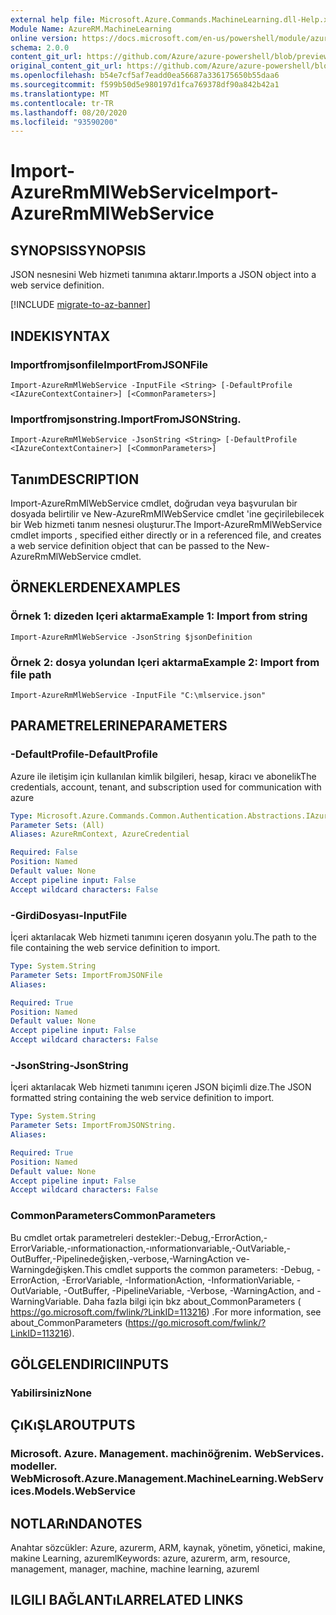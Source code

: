 ```yaml
---
external help file: Microsoft.Azure.Commands.MachineLearning.dll-Help.xml
Module Name: AzureRM.MachineLearning
online version: https://docs.microsoft.com/en-us/powershell/module/azurerm.machinelearning/import-azurermmlwebservice
schema: 2.0.0
content_git_url: https://github.com/Azure/azure-powershell/blob/preview/src/ResourceManager/MachineLearning/Commands.MachineLearning/help/Import-AzureRmMlWebService.md
original_content_git_url: https://github.com/Azure/azure-powershell/blob/preview/src/ResourceManager/MachineLearning/Commands.MachineLearning/help/Import-AzureRmMlWebService.md
ms.openlocfilehash: b54e7cf5af7eadd0ea56687a336175650b55daa6
ms.sourcegitcommit: f599b50d5e980197d1fca769378df90a842b42a1
ms.translationtype: MT
ms.contentlocale: tr-TR
ms.lasthandoff: 08/20/2020
ms.locfileid: "93590200"
---
```

# <span data-ttu-id="27366-101">Import-AzureRmMlWebService</span><span class="sxs-lookup"><span data-stu-id="27366-101">Import-AzureRmMlWebService</span></span>

## <span data-ttu-id="27366-102">SYNOPSIS</span><span class="sxs-lookup"><span data-stu-id="27366-102">SYNOPSIS</span></span>
<span data-ttu-id="27366-103">JSON nesnesini Web hizmeti tanımına aktarır.</span><span class="sxs-lookup"><span data-stu-id="27366-103">Imports a JSON object into a web service definition.</span></span>

[!INCLUDE [migrate-to-az-banner](../../includes/migrate-to-az-banner.md)]

## <span data-ttu-id="27366-104">INDEKI</span><span class="sxs-lookup"><span data-stu-id="27366-104">SYNTAX</span></span>

### <span data-ttu-id="27366-105">Importfromjsonfile</span><span class="sxs-lookup"><span data-stu-id="27366-105">ImportFromJSONFile</span></span>
```
Import-AzureRmMlWebService -InputFile <String> [-DefaultProfile <IAzureContextContainer>] [<CommonParameters>]
```

### <span data-ttu-id="27366-106">Importfromjsonstring.</span><span class="sxs-lookup"><span data-stu-id="27366-106">ImportFromJSONString.</span></span>
```
Import-AzureRmMlWebService -JsonString <String> [-DefaultProfile <IAzureContextContainer>] [<CommonParameters>]
```

## <span data-ttu-id="27366-107">Tanım</span><span class="sxs-lookup"><span data-stu-id="27366-107">DESCRIPTION</span></span>
<span data-ttu-id="27366-108">Import-AzureRmMlWebService cmdlet, doğrudan veya başvurulan bir dosyada belirtilir ve New-AzureRmMlWebService cmdlet 'ine geçirilebilecek bir Web hizmeti tanım nesnesi oluşturur.</span><span class="sxs-lookup"><span data-stu-id="27366-108">The Import-AzureRmMlWebService cmdlet imports , specified either directly or in a referenced file, and creates a web service definition object that can be passed to the New-AzureRmMlWebService cmdlet.</span></span>

## <span data-ttu-id="27366-109">ÖRNEKLERDEN</span><span class="sxs-lookup"><span data-stu-id="27366-109">EXAMPLES</span></span>

### <span data-ttu-id="27366-110">Örnek 1: dizeden Içeri aktarma</span><span class="sxs-lookup"><span data-stu-id="27366-110">Example 1: Import from string</span></span>
```
Import-AzureRmMlWebService -JsonString $jsonDefinition
```

### <span data-ttu-id="27366-111">Örnek 2: dosya yolundan Içeri aktarma</span><span class="sxs-lookup"><span data-stu-id="27366-111">Example 2: Import from file path</span></span>
```
Import-AzureRmMlWebService -InputFile "C:\mlservice.json"
```

## <span data-ttu-id="27366-112">PARAMETRELERINE</span><span class="sxs-lookup"><span data-stu-id="27366-112">PARAMETERS</span></span>

### <span data-ttu-id="27366-113">-DefaultProfile</span><span class="sxs-lookup"><span data-stu-id="27366-113">-DefaultProfile</span></span>
<span data-ttu-id="27366-114">Azure ile iletişim için kullanılan kimlik bilgileri, hesap, kiracı ve abonelik</span><span class="sxs-lookup"><span data-stu-id="27366-114">The credentials, account, tenant, and subscription used for communication with azure</span></span>

```yaml
Type: Microsoft.Azure.Commands.Common.Authentication.Abstractions.IAzureContextContainer
Parameter Sets: (All)
Aliases: AzureRmContext, AzureCredential

Required: False
Position: Named
Default value: None
Accept pipeline input: False
Accept wildcard characters: False
```

### <span data-ttu-id="27366-115">-GirdiDosyası</span><span class="sxs-lookup"><span data-stu-id="27366-115">-InputFile</span></span>
<span data-ttu-id="27366-116">İçeri aktarılacak Web hizmeti tanımını içeren dosyanın yolu.</span><span class="sxs-lookup"><span data-stu-id="27366-116">The path to the file containing the web service definition to import.</span></span>

```yaml
Type: System.String
Parameter Sets: ImportFromJSONFile
Aliases:

Required: True
Position: Named
Default value: None
Accept pipeline input: False
Accept wildcard characters: False
```

### <span data-ttu-id="27366-117">-JsonString</span><span class="sxs-lookup"><span data-stu-id="27366-117">-JsonString</span></span>
<span data-ttu-id="27366-118">İçeri aktarılacak Web hizmeti tanımını içeren JSON biçimli dize.</span><span class="sxs-lookup"><span data-stu-id="27366-118">The JSON formatted string containing the web service definition to import.</span></span>

```yaml
Type: System.String
Parameter Sets: ImportFromJSONString.
Aliases:

Required: True
Position: Named
Default value: None
Accept pipeline input: False
Accept wildcard characters: False
```

### <span data-ttu-id="27366-119">CommonParameters</span><span class="sxs-lookup"><span data-stu-id="27366-119">CommonParameters</span></span>
<span data-ttu-id="27366-120">Bu cmdlet ortak parametreleri destekler:-Debug,-ErrorAction,-ErrorVariable,-ınformationaction,-ınformationvariable,-OutVariable,-OutBuffer,-Pipelinedeğişken,-verbose,-WarningAction ve-Warningdeğişken.</span><span class="sxs-lookup"><span data-stu-id="27366-120">This cmdlet supports the common parameters: -Debug, -ErrorAction, -ErrorVariable, -InformationAction, -InformationVariable, -OutVariable, -OutBuffer, -PipelineVariable, -Verbose, -WarningAction, and -WarningVariable.</span></span> <span data-ttu-id="27366-121">Daha fazla bilgi için bkz about_CommonParameters ( https://go.microsoft.com/fwlink/?LinkID=113216) .</span><span class="sxs-lookup"><span data-stu-id="27366-121">For more information, see about_CommonParameters (https://go.microsoft.com/fwlink/?LinkID=113216).</span></span>

## <span data-ttu-id="27366-122">GÖLGELENDIRICI</span><span class="sxs-lookup"><span data-stu-id="27366-122">INPUTS</span></span>

### <span data-ttu-id="27366-123">Yabilirsiniz</span><span class="sxs-lookup"><span data-stu-id="27366-123">None</span></span>

## <span data-ttu-id="27366-124">ÇıKıŞLAR</span><span class="sxs-lookup"><span data-stu-id="27366-124">OUTPUTS</span></span>

### <span data-ttu-id="27366-125">Microsoft. Azure. Management. machinöğrenim. WebServices. modeller. Web</span><span class="sxs-lookup"><span data-stu-id="27366-125">Microsoft.Azure.Management.MachineLearning.WebServices.Models.WebService</span></span>

## <span data-ttu-id="27366-126">NOTLARıNDA</span><span class="sxs-lookup"><span data-stu-id="27366-126">NOTES</span></span>
<span data-ttu-id="27366-127">Anahtar sözcükler: Azure, azurerm, ARM, kaynak, yönetim, yönetici, makine, makine Learning, azureml</span><span class="sxs-lookup"><span data-stu-id="27366-127">Keywords: azure, azurerm, arm, resource, management, manager, machine, machine learning, azureml</span></span>

## <span data-ttu-id="27366-128">ILGILI BAĞLANTıLAR</span><span class="sxs-lookup"><span data-stu-id="27366-128">RELATED LINKS</span></span>
